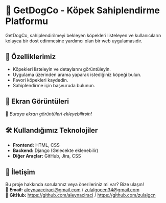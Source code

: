 # 🐶 GetDogCo - Köpek Sahiplendirme Platformu

GetDogCo, sahiplendirilmeyi bekleyen köpekleri listeleyen ve kullanıcıların kolayca bir dost edinmesine yardımcı olan bir web uygulamasıdır.

## 🐾 Özelliklerimiz
-  Köpekleri listeleyin ve detaylarını görüntüleyin.
-  Uygulama üzerinden arama yaparak istediğiniz köpeği bulun.
-  Favori köpekleri kaydedin.
-  Sahiplendirme için başvuruda bulunun.

## 📸 Ekran Görüntüleri
📌 *Buraya ekran görüntüleri ekleyebilirsin!*

## 🛠️ Kullandığımız Teknolojiler
- **Frontend:** HTML, CSS  
- **Backend:** Django (Gelecekte eklenebilir) 
- **Diğer Araçlar:** GitHub, Jira, CSS

## 📩 İletişim
Bu proje hakkında sorularınız veya önerileriniz mi var? Bize ulaşın!  
📧 **Email:** aleynaacciraci@gmail.com / zulalgocen34@gmail.com  
🔗 **GitHub:** https://github.com/aleynaciraci  /   https://github.com/zulalgcn
